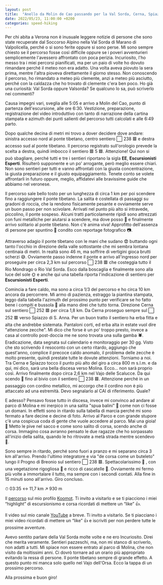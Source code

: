 ```yaml
---
layout: post
title:  "Anello da Molin de Cao passando per la Val Sorda, Cerna, Spiazzo e il parco delle cascate di Molina"
date: 2022/05/23, 11:00:00 +0200
categories: speed-hiking
---
```


Per chi abita a Verona non è inusuale leggere notizie di persone che sono state recuperate dal Soccorso Alpino nella Val Sorda di Marano di Valpolicella, perché o si sono ferite oppure si sono perse. Mi sono sempre chiesto se il percorso fosse così difficile oppure se i poveri avventurieri semplicemente l'avessero affrontato con poca perizia. Incuriosito, l'ho messo tra i miei percorsi pianificati, ma per un paio di volte ho dovuto rimandare perché il meteo non era adatto. Una volta aveva piovuto la sera prima, mentre l'altra pioveva direttamente il giorno stesso. Non conoscendo il percorso, ho rimandato a meteo più clemente, anzi a meteo più asciutto, perché con la caldazza che ho trovato di clemente c'era ben poco. Ho già una curiosità: Val Sorda oppure Valsorda? Se qualcuno lo sa, può scriverlo nei commenti?

Causa impegni vari, sveglia alle 5:05 e arrivo a Molin del Cao, punto di partenza dell'escursione, alle ore 6:30. Vestizione, preparazione, registrazione del video introduttivo con tanto di narrazione della cartina stampata e azimuth dei punti salienti del percorso tutti calcolati e alle 6:49 parto.

Dopo qualche decina di metri mi trovo a dover decidere dove andare: sinistra accesso nord al ponte tibetano, centro sentiero ⬜ 238 🟥 e destra accesso sud al ponte tibetano. Il percorso registrato sull'orologio prevede la scelta a destra, quindi imbocco il sentiero 🟥 5 🟦. Attenzione! Qui non si può sbagliare, perché tutti e tre i sentieri riportano la sigla **EE**, **Escursionisti Esperti**. Risulterò supponente e un po' arrogante, però meglio essere chiari. Non sono sentieri per tutti e vanno affrontati con la giusta concentrazione, la giusta preparazione e il giusto equipaggiamento. Tenete conto se volete affrontarli in futuro oppure, meglio, affidatevi alle bravissime guide che abbiamo nel veronese.

Il percorso sale bello tosto per un lunghezza di circa 1 km per poi scendere fino a raggiungere il ponte tibetano. La salita è costellata di passaggi su gradoni di roccia, che la rendono fisicamente pesante e ovviamente serve un buon passo per non scivolare. Arrivati nel punto più alto si intravede, piccolino, il ponte sospeso. Alcuni tratti particolamente ripidi sono attrezzati con funi metalliche per aiutarsi a scendere, ma dove posso 🏃 e finalmente arrivo solitario al ponte tibetano. Non c'è anima viva! Approfitto dell'assenza di persone per spuntino 🍔 condito con reportage fotografico 📷.

Attraverso adagio il ponte tibetano con le mani che sudano 😨 buttando ogni tanto l'occhio in direzione della valle sottostante che mi sembra lontana centinaia di metri. In realtà sono 46 m, ma soffrire di vertigini gioca brutti scherzi 😅. Ovviamente passo indenne il ponte e arrivo all'ingresso nord per proseguire per circa 2,3 km sul percorso ⬜ 238 🟥 che costeggia tutto il Rio Mondrago o Rio Val Sorda. Esco dalla boscaglia e finalmente sono alla luce del sole 🌞 e anche qui una tabella riporta l'indicazione di sentiero per **Escursionisti Esperti**.

Comincia a fare caldo, ma sono a circa 1/3 del percorso e ho circa 10 km ancora da percorrere. Mi armo di pazienza, estraggo la piantina stampata, leggo dalla tabella l'azimuth del prossimo punto per verificare se ho fatto bene i compiti e bussola 🧭 alla mano direi che tutto torna. Direzione Cerna sul sentiero ⬜ 252 🟥 per circa 1,8 km. Da Cerna proseguo sempre sul ⬜ 252 🟥 verso Spiazzo di S. Anna. Per un buon tratto il sentiero ha erba fitta e alta che andrebbe sistemata. Pantaloni corti, ed erba alta in estate vuol dire "attenzione zecche". Mi dico che forse è un po' troppo presto, invece a casa al controllo post-doccia me ne sono trovata una sulla gamba 🕷. Eradicazione, data segnata sul calendario e monitoraggio per 30 gg. Visto che sto scrivendo il resoconto con un certo ritardo, aggiungo che quest'anno, complice il precoce caldo anomalo, il problema delle zecche è molto presente, quindi prestate tutte le dovute attenzioni. Torniamo a noi. Tra Cerna e Spiazzo tocco il punto più alto del giro a circa 800 m s.l.m. e da qui, mi dico, sarà una bella discesa verso Molina. Ecco... non sarà proprio così. Arrivo finalmente dopo circa 2,6 km nel Vajo delle Scalucce. Da qui scendo 🏃 fino al bivio con il sentiero ⬜ 238 🟥. Attenzione perché in un passaggio con cordino metallico, mi accorgo che il cordino non è più attaccato ad una estremità. Devo segnalarlo al CAI di riferimento. Quale?

E adesso? Pensavo fosse tutto in discesa, invece mi convinco ad andare al parco di Molina e mi inerpico in una salita "spua balini" 🥵 come non ci fosse un domani. In effetti sono in ritardo sulla tabella di marcia perché mi sono fermato a fare decine e decine di foto. Arrivo al Parco e con grande stupore c'è una cospicua coda di gente che vuole accedere al parco. Mai una gioia! 🤬 Metto le pive nel sacco e come sono salito di corsa, scendo anche di corsa. Immagino cosa avranno pensato le due ragazze che ho sorpassato all'inizio della salita, quando le ho ritrovate a metà strada mentre scendevo 🤪.

Sono sempre in ritardo, perché sono fuori a pranzo e mi separano circa 3 km all'arrivo. Prendo l'ultimo integratore e via "de corsa come un buteleto" lungo il Progno di Breonio sul sentiero ⬜ 238 🟥. Spettacolarissimo 🤩 , con una vegetazione rigogliosa 🌳 e ricco di cascatelle 🌊. Ovviamente mi fermo più volte a immortalare il tutto, ma sempre con i secondi contati. Alla fine in 15 minuti sono all'arrivo. Giro concluso.

⏱ 03:35 ↔ 11,7 km  ↗️ 930 m

Il [percorso][komoot] sul mio profilo [Koomot][komoot-profile]. Ti invito a visitarlo e se ti piacciono i miei “highlight” di escursionismo e corsa ricordati di mettere un “like” 👍. 

Il video sul mio canale [YouTube][youtube-channel] a breve. Ti invito a visitarlo. Se ti piacciano i miei video ricordati di mettere un “like” 👍 e iscriviti per non perdere tutte le prossime avventure.

Avevo sentito parlare della Val Sorda molte volte e ne ero Incuriosito. Direi che merita veramente. Sentieri pazzeschi, ma, non mi stanco di scriverlo, non adatti a tutti. Mi spiace non essere entrato al parco di Molina, che non visito da moltissimi anni. Ci dovrò tornare ad un orario più appropriato evitando la ressa di persone. Il ponte tibetano sempre di grande effetto. A questo punto mi manca solo quello nel Vajo dell'Orsa. Ecco la tappa di un prossimo percorso.

Alla prossima e buon giro!

[komoot-profile]: https://www.komoot.it/user/1971346940863
[komoot]: https://www.komoot.it/tour/776663969
[youtube-channel]: https://bit.ly/3jKVu80